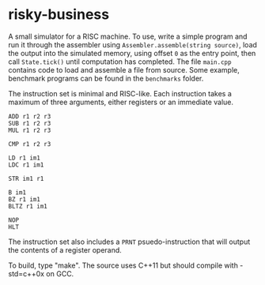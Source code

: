 # risky-business
A small simulator for a RISC machine. To use, write a simple program and run it through the assembler using ````Assembler.assemble(string source)````, load the output into the simulated memory, using offset ````0```` as the entry point, then call ````State.tick()```` until computation has completed. The file ````main.cpp```` contains code to load and assemble a file from source. Some example, benchmark programs can be found in the ````benchmarks```` folder.

The instruction set is minimal and RISC-like. Each instruction takes a maximum of three arguments, either registers or an immediate value.

````
ADD r1 r2 r3
SUB r1 r2 r3
MUL r1 r2 r3

CMP r1 r2 r3

LD r1 im1
LDC r1 im1

STR im1 r1

B im1
BZ r1 im1
BLTZ r1 im1

NOP
HLT
````

The instruction set also includes a ```PRNT``` psuedo-instruction that will output the contents of a register operand.

To build, type "make". The source uses C++11 but should compile with -std=c++0x on GCC.

